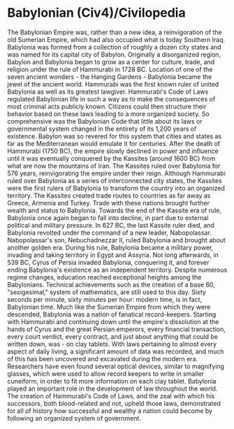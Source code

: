 # Babylonian (Civ4)/Civilopedia

The Babylonian Empire was, rather than a new idea, a reinvigoration of the old Sumerian Empire, which had also occupied what is today Southern Iraq. Babylonia was formed from a collection of roughly a dozen city states and was named for its capital city of Babylon. Originally a disorganized region, Babylon and Babylonia began to grow as a center for culture, trade, and religion under the rule of Hammurabi in 1728 BC. Location of one of the seven ancient wonders - the Hanging Gardens - Babylonia became the jewel of the ancient world.
Hammurabi was the first known ruler of united Babylonia as well as its greatest lawgiver. Hammurabi's Code of Laws regulated Babylonian life in such a way as to make the consequences of most criminal acts publicly known. Citizens could then structure their behavior based on these laws leading to a more organized society. So comprehensive was the Babylonian Code that little about its laws or governmental system changed in the entirety of its 1,200 years of existence. Babylon was so revered for this system that cities and states as far as the Mediterranean would emulate it for centuries.
After the death of Hammurabi (1750 BC), the empire slowly declined in power and influence until it was eventually conquered by the Kassites (around 1600 BC) from what are now the mountains of Iran. The Kassites ruled over Babylonia for 576 years, reinvigorating the empire under their reign. Although Hammurabi ruled over Babylonia as a series of interconnected city states, the Kassites were the first rulers of Babylonia to transform the country into an organized territory. The Kassites created trade routes to countries as far away as Greece, Armenia and Turkey. Trade with these nations brought further wealth and status to Babylonia.
Towards the end of the Kassite era of rule, Babylonia once again began to fall into decline, in part due to external political and military pressure. In 627 BC, the last Kassite ruler died, and Babylonia revolted under the command of a new leader, Nabopolassar. Nabopolassar's son, Nebuchadnezzar II, ruled Babylonia and brought about another golden era. During his rule, Babylonia became a military power, invading and taking territory in Egypt and Assyria. Not long afterwards, in 539 BC, Cyrus of Persia invaded Babylonia, conquering it, and forever ending Babylonia's existence as an independent territory.
Despite numerous regime changes, education reached exceptional heights among the Babylonians. Technical achievements such as the creation of a base 60, "sexigesimal," system of mathematics, are still used to this day. Sixty seconds per minute, sixty minutes per hour: modern time, is in fact, Babylonian time.
Much like the Sumerian Empire from which they were descended, Babylonia was a nation of fanatical record-keepers. Starting with Hammurabi and continuing down until the empire's dissolution at the hands of Cyrus and the great Persian emperors, every financial transaction, every court verdict, every contract, and just about anything that could be written down, was - on clay tablets. With laws pertaining to almost every aspect of daily living, a significant amount of data was recorded, and much of this has been uncovered and excavated during the modern era. Researchers have even found several optical devices, similar to magnifying glasses, which were used to allow record keepers to write in smaller cuneiform, in order to fit more information on each clay tablet.
Babylonia played an important role in the development of law throughout the world. The creation of Hammurabi's Code of Laws, and the zeal with which his successors, both blood-related and not, upheld those laws, demonstrated for all of history how successful and wealthy a nation could become by following an organized system of government.
